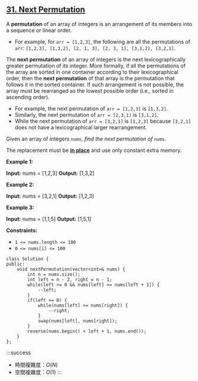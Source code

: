 ## [31\. Next Permutation](https://leetcode.com/problems/next-permutation/)

A **permutation** of an array of integers is an arrangement of its members into a sequence or linear order.

-   For example, for `arr = [1,2,3]`, the following are all the permutations of `arr`: `[1,2,3], [1,3,2], [2, 1, 3], [2, 3, 1], [3,1,2], [3,2,1]`.

The **next permutation** of an array of integers is the next lexicographically greater permutation of its integer. More formally, if all the permutations of the array are sorted in one container according to their lexicographical order, then the **next permutation** of that array is the permutation that follows it in the sorted container. If such arrangement is not possible, the array must be rearranged as the lowest possible order (i.e., sorted in ascending order).

-   For example, the next permutation of `arr = [1,2,3]` is `[1,3,2]`.
-   Similarly, the next permutation of `arr = [2,3,1]` is `[3,1,2]`.
-   While the next permutation of `arr = [3,2,1]` is `[1,2,3]` because `[3,2,1]` does not have a lexicographical larger rearrangement.

Given an array of integers `nums`, _find the next permutation of_ `nums`.

The replacement must be **[in place](http://en.wikipedia.org/wiki/In-place_algorithm)** and use only constant extra memory.

**Example 1:**

**Input:** nums = \[1,2,3\]
**Output:** \[1,3,2\]

**Example 2:**

**Input:** nums = \[3,2,1\]
**Output:** \[1,2,3\]

**Example 3:**

**Input:** nums = \[1,1,5\]
**Output:** \[1,5,1\]

**Constraints:**

-   `1 <= nums.length <= 100`
-   `0 <= nums[i] <= 100`

```cpp=
class Solution {
public:
    void nextPermutation(vector<int>& nums) {
        int n = nums.size();
        int left = n - 2, right = n - 1;
        while(left >= 0 && nums[left] >= nums[left + 1]) {
            --left;
        }
        if(left >= 0) {
            while(nums[left] >= nums[right]) {
                --right;
            }
            swap(nums[left], nums[right]);
        }
        reverse(nums.begin() + left + 1, nums.end());
    }
};
```

:::success
- 時間複雜度：$O(N)$
- 空間複雜度：$O(1)$
:::
